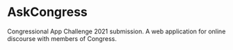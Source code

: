 # AskCongress

Congressional App Challenge 2021 submission. A web application for online discourse with members of Congress.
